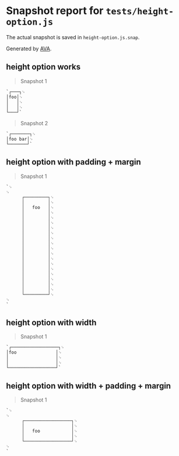# Snapshot report for `tests/height-option.js`

The actual snapshot is saved in `height-option.js.snap`.

Generated by [AVA](https://avajs.dev).

## height option works

> Snapshot 1

    `┌───┐␊
    │foo│␊
    │   │␊
    │   │␊
    └───┘`

> Snapshot 2

    `┌───────┐␊
    │foo bar│␊
    └───────┘`

## height option with padding + margin

> Snapshot 1

    `␊
    ␊
          ┌─────────┐␊
          │         │␊
          │   foo   │␊
          │         │␊
          │         │␊
          │         │␊
          │         │␊
          │         │␊
          │         │␊
          │         │␊
          │         │␊
          │         │␊
          │         │␊
          │         │␊
          │         │␊
          │         │␊
          │         │␊
          │         │␊
          │         │␊
          └─────────┘␊
    ␊
    `

## height option with width

> Snapshot 1

    `┌──────────────────┐␊
    │foo               │␊
    │                  │␊
    │                  │␊
    └──────────────────┘`

## height option with width + padding + margin

> Snapshot 1

    `␊
    ␊
          ┌──────────────────┐␊
          │                  │␊
          │   foo            │␊
          │                  │␊
          └──────────────────┘␊
    ␊
    `
